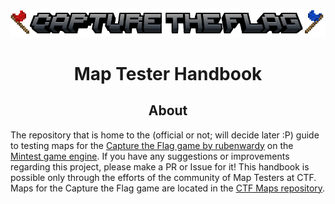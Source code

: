 <p align="center">
  <img src="header.png"/>
</p>
<h1 align="center">Map Tester Handbook</h1>
<h2 align="center">About</h2>

The repository that is home to the (official or not; will decide later :P) guide to testing maps for the [Capture the Flag game by rubenwardy](https://github.com/MT-CTF/capturetheflag) on the [Mintest game engine](https://github.com/minetest/minetest). If you have any suggestions or improvements regarding this project, please make a PR or Issue for it! This handbook is possible only through the efforts of the community of Map Testers at CTF.
Maps for the Capture the Flag game are located in the [CTF Maps repository](https://github.com/mt-CTF/maps).
